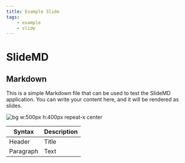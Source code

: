 ```yaml
---
title: Example Slide
tags:
    - example
    - slide
---
```


# SlideMD

<!-- split:2 -->

## Markdown <!-- .hover:bg-red-500 .bg-blue-200 -->

This is a simple Markdown file that can be used to test the SlideMD application. You can write your content here, and it will be rendered as slides.

![bg w:500px h:400px repeat-x center](https://picsum.photos/id/237/300)

| Syntax      | Description |
| ----------- | ----------- |
| Header      | Title       |
| Paragraph   | Text        |
